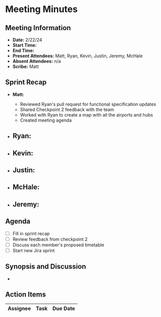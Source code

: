 # Meeting Minutes

## Meeting Information

- **Date:** 2/22/24
- **Start Time:**
- **End Time:**
- **Present Attendees:** Matt, Ryan, Kevin, Justin, Jeremy, McHale
- **Absent Attendees:** n/a
- **Scribe:** Matt

## Sprint Recap

- **Matt:**
  - Reviewed Ryan's pull request for functional specification updates
  - Shared Checkpoint 2 feedback with the team
  - Worked with Ryan to create a map with all the airports and hubs
  - Created meeting agenda

- **Ryan:**
  -

- **Kevin:**
  -

- **Justin:**
  -

- **McHale:**
  -

- **Jeremy:**
  -

## Agenda

- [ ] Fill in sprint recap
- [ ] Review feedback from checkpoint 2
- [ ] Discuss each member's proposed timetable
- [ ] Start new Jira sprint

## Synopsis and Discussion

-

## Action Items

| **Assignee**        | **Task**                                          | **Due Date**  |
|---------------------|---------------------------------------------------|---------------|
